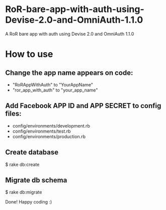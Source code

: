 RoR-bare-app-with-auth-using-Devise-2.0-and-OmniAuth-1.1.0
==========================================================

A RoR bare app with auth using Devise 2.0 and OmniAuth 1.1.0

# How to use
## Change the app name appears on code: 
* "RoRAppWithAuth" to "YourAppName"
* "ror_app_with_auth" to "your_app_name"

## Add Facebook APP ID and APP SECRET to config files:
* config/environments/development.rb
* config/environments/test.rb
* config/environments/production.rb

## Create database
$ rake db:create

## Migrate db schema
$ rake db:migrate


Done! Happy coding :)

